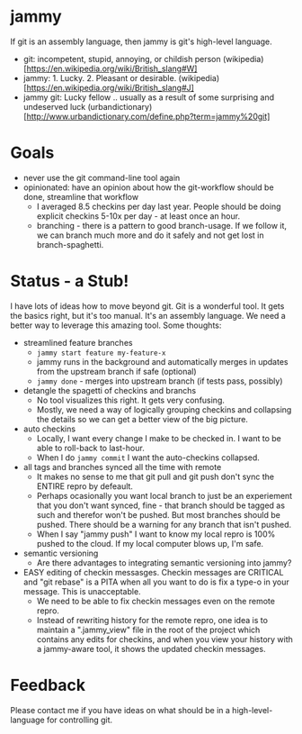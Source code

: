 # jammy
If git is an assembly language, then jammy is git's high-level language.

* git: incompetent, stupid, annoying, or childish person (wikipedia)[https://en.wikipedia.org/wiki/British_slang#W]
* jammy: 1. Lucky. 2. Pleasant or desirable. (wikipedia)[https://en.wikipedia.org/wiki/British_slang#J]
* jammy git: Lucky fellow .. usually as a result of some surprising and undeserved luck (urbandictionary)[http://www.urbandictionary.com/define.php?term=jammy%20git]

# Goals

* never use the git command-line tool again
* opinionated: have an opinion about how the git-workflow should be done, streamline that workflow
  * I averaged 8.5 checkins per day last year. People should be doing explicit checkins 5-10x per day - at least once an hour.
  * branching - there is a pattern to good branch-usage. If we follow it, we can branch much more and do it safely and not get lost in branch-spaghetti.

# Status - a Stub!

I have lots of ideas how to move beyond git. Git is a wonderful tool. It gets the basics right, but it's too manual. It's an assembly language. We need a better way to leverage this amazing tool. Some thoughts:

* streamlined feature branches
  * `jammy start feature my-feature-x`
  * jammy runs in the background and automatically merges in updates from the upstream branch if safe (optional)
  * `jammy done` - merges into upstream branch (if tests pass, possibly)
* detangle the spagetti of checkins and branchs
  * No tool visualizes this right. It gets very confusing.
  * Mostly, we need a way of logically grouping checkins and collapsing the details so we can get a better view of the big picture.
* auto checkins
  * Locally, I want every change I make to be checked in. I want to be able to roll-back to last-hour.
  * When I do `jammy commit` I want the auto-checkins collapsed.
* all tags and branches synced all the time with remote
  * It makes no sense to me that git pull and git push don't sync the ENTIRE repro by defeault.
  * Perhaps ocasionally you want local branch to just be an experiement that you don't want synced, fine - that branch should be tagged as such and therefor won't be pushed. But most branches should be pushed. There should be a warning for any branch that isn't pushed.
  * When I say "jammy push" I want to know my local repro is 100% pushed to the cloud. If my local computer blows up, I'm safe.
* semantic versioning
  * Are there advantages to integrating semantic versioning into jammy?
* EASY editing of checkin messasges. Checkin messages are CRITICAL and "git rebase" is a PITA when all you want to do is fix a type-o in your message. This is unacceptable.
  * We need to be able to fix checkin messages even on the remote repro.
  * Instead of rewriting history for the remote repro, one idea is to maintain a ".jammy_view" file in the root of the project which contains any edits for checkins, and when you view your history with a jammy-aware tool, it shows the updated checkin messages.

# Feedback

Please contact me if you have ideas on what should be in a high-level-language for controlling git.